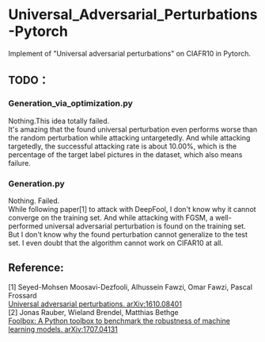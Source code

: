 # Universal_Adversarial_Perturbations-Pytorch
Implement of "Universal adversarial perturbations" on CIAFR10 in Pytorch.

## TODO：
### Generation_via_optimization.py  
Nothing.This idea totally failed.  
It's amazing that the found universal perturbation even performs worse than the random perturbation while attacking untargetedly. And while attacking targetedly, the successful attacking rate is about 10.00%, which is the percentage of the target label pictures in the dataset, which also means failure.
### Generation.py
Nothing. Failed.  
While following paper[1] to attack with DeepFool, I don't know why it cannot converge on the training set. And while attacking with FGSM, a well-performed universal adversarial perturbation is found on the training set. But I don't know why the found perturbation cannot generalize to the test set. I even doubt that the algorithm cannot work on CIFAR10 at all.
## Reference:
[1] Seyed-Mohsen Moosavi-Dezfooli, Alhussein Fawzi, Omar Fawzi, Pascal Frossard  
      [Universal adversarial perturbations. arXiv:1610.08401](https://arxiv.org/abs/1610.08401)  
[2] Jonas Rauber, Wieland Brendel, Matthias Bethge  
      [Foolbox: A Python toolbox to benchmark the robustness of machine learning models. arXiv:1707.04131](https://arxiv.org/abs/1707.04131)
